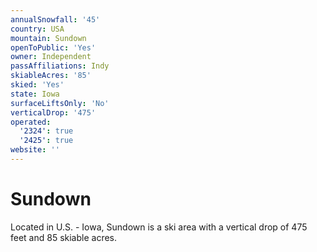 ```yaml
---
annualSnowfall: '45'
country: USA
mountain: Sundown
openToPublic: 'Yes'
owner: Independent
passAffiliations: Indy
skiableAcres: '85'
skied: 'Yes'
state: Iowa
surfaceLiftsOnly: 'No'
verticalDrop: '475'
operated:
  '2324': true
  '2425': true
website: ''
---
```



# Sundown

Located in U.S. - Iowa, Sundown is a ski area with a vertical drop of 475 feet and 85 skiable acres.
